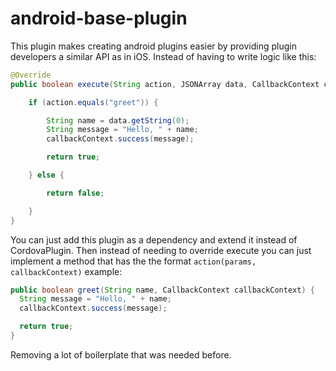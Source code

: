 android-base-plugin
===================

This plugin makes creating android plugins easier by providing plugin developers a similar API as in iOS. Instead of having to
write logic like this:

```java
@Override
public boolean execute(String action, JSONArray data, CallbackContext callbackContext) throws JSONException {

    if (action.equals("greet")) {

        String name = data.getString(0);
        String message = "Hello, " + name;
        callbackContext.success(message);

        return true;

    } else {

        return false;

    }
}

```

You can just add this plugin as a dependency and extend it instead of CordovaPlugin. Then instead of needing to override execute
you can just implement a method that has the the format `action(params, callbackContext)` example:

```java
public boolean greet(String name, CallbackContext callbackContext) {
  String message = "Hello, " + name;
  callbackContext.success(message);

  return true;
}

```

Removing a lot of boilerplate that was needed before.